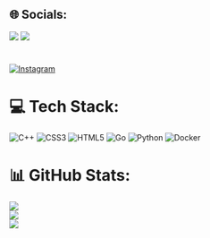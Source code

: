 ## 🌐 Socials:
[<img src="https://img.shields.io/badge/telegram-26A5E4?style=for-the-badge&logo=Telegram&logoColor=ffffff"/>](https://t.me/sanqeq)
[<img src="https://img.shields.io/badge/ВКонтакте-0077FF?style=for-the-badge&logo=VK&logoColor=ffffff"/>](https://vk.com/sanqee)
#
[![Instagram](https://img.shields.io/badge/Instagram-%23E4405F.svg?logo=Instagram&logoColor=white)](https://instagram.com/sanqee1) 

# 💻 Tech Stack:
![C++](https://img.shields.io/badge/c++-%2300599C.svg?style=for-the-badge&logo=c%2B%2B&logoColor=white) ![CSS3](https://img.shields.io/badge/css3-%231572B6.svg?style=for-the-badge&logo=css3&logoColor=white) ![HTML5](https://img.shields.io/badge/html5-%23E34F26.svg?style=for-the-badge&logo=html5&logoColor=white) ![Go](https://img.shields.io/badge/go-%2300ADD8.svg?style=for-the-badge&logo=go&logoColor=white) ![Python](https://img.shields.io/badge/python-3670A0?style=for-the-badge&logo=python&logoColor=ffdd54) ![Docker](https://img.shields.io/badge/docker-%230db7ed.svg?style=for-the-badge&logo=docker&logoColor=white)
# 📊 GitHub Stats:
![](https://github-readme-stats.vercel.app/api?username=AlexanderBobrenko&theme=dark&hide_border=false&include_all_commits=false&count_private=false)<br/>
![](https://github-readme-streak-stats.herokuapp.com/?user=AlexanderBobrenko&theme=dark&hide_border=false)<br/>
![](https://github-readme-stats.vercel.app/api/top-langs/?username=AlexanderBobrenko&theme=dark&hide_border=false&include_all_commits=false&count_private=false&layout=compact)

